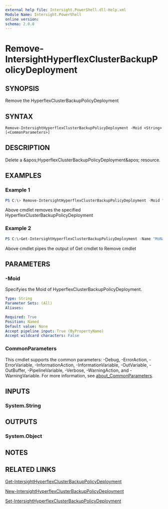 ```yaml
---
external help file: Intersight.PowerShell.dll-Help.xml
Module Name: Intersight.PowerShell
online version:
schema: 2.0.0
---
```


# Remove-IntersightHyperflexClusterBackupPolicyDeployment

## SYNOPSIS
Remove the HyperflexClusterBackupPolicyDeployment

## SYNTAX

```
Remove-IntersightHyperflexClusterBackupPolicyDeployment -Moid <String> [<CommonParameters>]
```

## DESCRIPTION
Delete a &amp;apos;HyperflexClusterBackupPolicyDeployment&amp;apos; resource.

## EXAMPLES

### Example 1
```powershell
PS C:\> Remove-IntersightHyperflexClusterBackupPolicyDeployment -Moid "xxxxxxxxxxxxxxxxxxxxxxxxxxx"
```
Above cmdlet removes the specified HyperflexClusterBackupPolicyDeployment 

### Example 2
```powershell
PS C:\>Get-IntersightHyperflexClusterBackupPolicyDeployment -Name "MoName"|  Remove-IntersightHyperflexClusterBackupPolicyDeployment
```
Above cmdlet pipes the output of Get cmdlet to Remove cmdlet

## PARAMETERS

### -Moid
Specifyies the Moid of HyperflexClusterBackupPolicyDeployment.

```yaml
Type: String
Parameter Sets: (All)
Aliases:

Required: True
Position: Named
Default value: None
Accept pipeline input: True (ByPropertyName)
Accept wildcard characters: False
```

### CommonParameters
This cmdlet supports the common parameters: -Debug, -ErrorAction, -ErrorVariable, -InformationAction, -InformationVariable, -OutVariable, -OutBuffer, -PipelineVariable, -Verbose, -WarningAction, and -WarningVariable. For more information, see [about_CommonParameters](http://go.microsoft.com/fwlink/?LinkID=113216).

## INPUTS

### System.String

## OUTPUTS

### System.Object
## NOTES

## RELATED LINKS

[Get-IntersightHyperflexClusterBackupPolicyDeployment](./Get-IntersightHyperflexClusterBackupPolicyDeployment.md)

[New-IntersightHyperflexClusterBackupPolicyDeployment](./New-IntersightHyperflexClusterBackupPolicyDeployment.md)

[Set-IntersightHyperflexClusterBackupPolicyDeployment](./Set-IntersightHyperflexClusterBackupPolicyDeployment.md)

